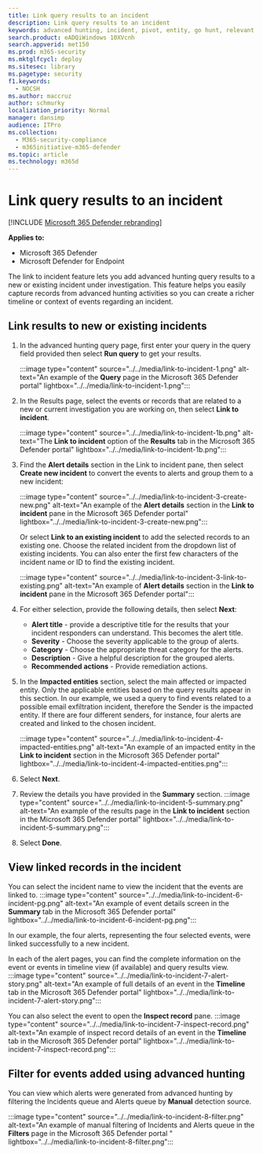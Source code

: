 ```yaml
---
title: Link query results to an incident
description: Link query results to an incident
keywords: advanced hunting, incident, pivot, entity, go hunt, relevant events, threat hunting, cyber threat hunting, search, query, telemetry, Microsoft 365, Microsoft 365 Defender
search.product: eADQiWindows 10XVcnh
search.appverid: met150
ms.prod: m365-security
ms.mktglfcycl: deploy
ms.sitesec: library
ms.pagetype: security
f1.keywords: 
  - NOCSH
ms.author: maccruz
author: schmurky
localization_priority: Normal
manager: dansimp
audience: ITPro
ms.collection: 
  - M365-security-compliance
  - m365initiative-m365-defender
ms.topic: article
ms.technology: m365d
---
```


# Link query results to an incident

[!INCLUDE [Microsoft 365 Defender rebranding](../includes/microsoft-defender.md)]


**Applies to:**
- Microsoft 365 Defender
- Microsoft Defender for Endpoint

The link to incident feature lets you add advanced hunting query results to a new or existing incident under investigation. This feature helps you easily capture records from advanced hunting activities so you can create a richer timeline or context of events regarding an incident. 

## Link results to new or existing incidents

1. In the advanced hunting query page, first enter your query in the query field provided then select **Run query** to get your results.

    :::image type="content" source="../../media/link-to-incident-1.png" alt-text="An example of the **Query** page in the Microsoft 365 Defender portal" lightbox="../../media/link-to-incident-1.png":::

2. In the Results page, select the events or records that are related to a new or current investigation you are working on, then select **Link to incident**.

    :::image type="content" source="../../media/link-to-incident-1b.png" alt-text="The **Link to incident** option of the **Results** tab in the Microsoft 365 Defender portal" lightbox="../../media/link-to-incident-1b.png":::

3. Find the **Alert details** section in the Link to incident pane, then select **Create new incident** to convert the events to alerts and group them to a new incident:

    :::image type="content" source="../../media/link-to-incident-3-create-new.png" alt-text="An example of the **Alert details** section in the **Link to incident** pane in the Microsoft 365 Defender portal" lightbox="../../media/link-to-incident-3-create-new.png":::
    
    Or select **Link to an existing incident** to add the selected records to an existing one. Choose the related incident from the dropdown list of existing incidents. You can also enter the first few characters of the incident name or ID to find the existing incident. 

    :::image type="content" source="../../media/link-to-incident-3-link-to-existing.png" alt-text="An example of **Alert details** section in the **Link to incident** pane in the Microsoft 365 Defender portal":::

4. For either selection, provide the following details, then select **Next**:
      - **Alert title** - provide a descriptive title for the results that your incident responders can understand. This becomes the alert title.
      - **Severity** - Choose the severity applicable to the group of alerts.
      - **Category** - Choose the appropriate threat category for the alerts.
      - **Description** - Give a helpful description for the grouped alerts.
      - **Recommended actions** - Provide remediation actions.

5. In the **Impacted entities** section, select the main affected or impacted entity. Only the applicable entities based on the query results appear in this section. In our example, we used a query to find events related to a possible email exfiltration incident, therefore the Sender is the impacted entity. If there are four different senders, for instance, four alerts are created and linked to the chosen incident.

     :::image type="content" source="../../media/link-to-incident-4-impacted-entities.png" alt-text="An example of an impacted entity in the **Link to incident** section in the Microsoft 365 Defender portal" lightbox="../../media/link-to-incident-4-impacted-entities.png":::

1. Select **Next**.
1. Review the details you have provided in the **Summary** section.
     :::image type="content" source="../../media/link-to-incident-5-summary.png" alt-text="An example of the results page in the **Link to incident** section in the Microsoft 365 Defender portal" lightbox="../../media/link-to-incident-5-summary.png":::
     
1. Select **Done**.

## View linked records in the incident

You can select the incident name to view the incident that the events are linked to.
     :::image type="content" source="../../media/link-to-incident-6-incident-pg.png" alt-text="An example of event details screen in the **Summary** tab in the Microsoft 365 Defender portal" lightbox="../../media/link-to-incident-6-incident-pg.png":::

In our example, the four alerts, representing the four selected events, were linked successfully to a new incident. 

In each of the alert pages, you can find the complete information on the event or events in timeline view (if available) and query results view.
     :::image type="content" source="../../media/link-to-incident-7-alert-story.png" alt-text="An example of full details of an event in the **Timeline** tab in the Microsoft 365 Defender portal" lightbox="../../media/link-to-incident-7-alert-story.png":::

You can also select the event to open the **Inspect record** pane.
:::image type="content" source="../../media/link-to-incident-7-inspect-record.png" alt-text="An example of inspect record details of an event in the **Timeline** tab in the Microsoft 365 Defender portal" lightbox="../../media/link-to-incident-7-inspect-record.png":::

## Filter for events added using advanced hunting
You can view which alerts were generated from advanced hunting by filtering the Incidents queue and Alerts queue by **Manual** detection source.

:::image type="content" source="../../media/link-to-incident-8-filter.png" alt-text="An example of manual filtering of Incidents and Alerts queue in the **Filters** page in the Microsoft 365 Defender portal " lightbox="../../media/link-to-incident-8-filter.png":::
